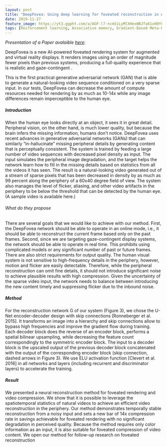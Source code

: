 ```yaml
---
layout: post
title: "DeepFovea: Using deep learning for foveated reconstruction in AR-VR"
date: 2019-11-27
feature_image: https://yt3.ggpht.com/a/AGF-l7-ncmSiLyMlXHexWBJfa61xH8Y02WWQbnI4rg=s900-c-k-c0xffffffff-no-rj-mo
tags: [Reiforcement learning, Associative memory, Gradient-Based Meta-Learning]
---
```


*Presentation of a Paper avalaible [here](https://research.fb.com/wp-content/uploads/2019/11/DeepFovea-Neural-Reconstruction-for-Foveated-Rendering-and-Video-Compression-using-Learned-Statistics-of-Natural-Videos.pdf)*\:

DeepFovea is a new AI-powered 
foveated rendering
 system for augmented and virtual reality displays. It renders images using an order of magnitude fewer pixels than previous systems, producing a full-quality experience that is realistic and 
gaze-contingent
.

This is the first practical generative adversarial network (GAN) that is able to generate a natural-looking video sequence conditioned on a very sparse input. In our tests, DeepFovea can decrease the amount of compute resources needed for rendering by as much as 10-14x while any image differences remain imperceptible to the human eye.


<!--more-->

##### Introduction
When the human eye looks directly at an object, it sees it in great detail. Peripheral vision, on the other hand, is much lower quality, but because the brain infers the missing information, humans don’t notice. DeepFovea uses recent advances in 
generative adversarial networks
 (GANs) that can similarly “in-hallucinate” missing peripheral details by generating content that is perceptually consistent. The system is trained by feeding a large number of video sequences with decreased pixel density as input. The input simulates the peripheral image degradation, and the target helps the network learn how to fill in the missing details based on statistics from all the videos it has seen. The result is a natural-looking video generated out of a stream of sparse pixels that has been decreased in density by as much as 99 percent along the periphery of a 60x40 degree field of view. The system also manages the level of flicker, aliasing, and other video artifacts in the periphery to be below the threshold that can be detected by the human eye. (A sample video is available here.)
###### What do they propose

There are several goals that we would like to achieve with our
method. First, the DeepFovea network should be able to operate
in an online mode, i.e., it should be able to reconstruct the current
frame based only on the past frames. Second, since we are targeting
gaze-contingent display systems, the network should be able to
operate in real time. This prohibits using complicated models or any
significant number of past or future frames.
There are also strict requirements for output quality. The human
visual system is not sensitive to high-frequency details in the periphery, however, motion and flicker are easily detectable. Therefore,
while the peripheral reconstruction can omit fine details, it should
not introduce significant noise to achieve plausible results with high
compression. Given the uncertainty of the sparse video input, the
network needs to balance between introducing the new content
timely and suppressing flicker due to the inbound noise.

##### Method

For the reconstruction network G of our system (Figure 3), we
chose the U-Net encoder-decoder design with skip connections [Ronneberger et al. 2015]. It transforms an image into a hierarchy and
skip connections allow to bypass high frequencies and improve the
gradient flow during training.
Each decoder block does the reverse of an encoder block, performs
a spatial bilinear upsampling, while decreasing the feature count
correspondingly to the symmetric encoder block. The input to a
decoder block is the upscaled output of the previous decoder block
concatenated with the output of the corresponding encoder block
(skip connection, dashed arrows in Figure 3).
We use ELU activation function [Clevert et al. 2016] in all networks and layers (including recurrent and discriminator layers) to
accelerate the training.



##### Result

We presented a neural reconstruction method for foveated rendering and video compression. We show that it is possible to leverage
the spatiotemporal statistics of natural videos to achieve an efficient
video reconstruction in the periphery. Our method demonstrates
temporally stable reconstruction from a noisy input and sets a new
bar of 14x compression rate in savings achievable for foveated rendering with no significant degradation in perceived quality. Because
the method requires only color information as an input, it is also
suitable for foveated compression of video content. We open our
method for follow-up research on foveated reconstruction